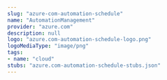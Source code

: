```yaml
---
slug: "azure-com-automation-schedule"
name: "AutomationManagement"
provider: "azure.com"
description: null
logo: "azure.com-automation-schedule-logo.png"
logoMediaType: "image/png"
tags:
- name: "cloud"
stubs: "azure.com-automation-schedule-stubs.json"
---
```


